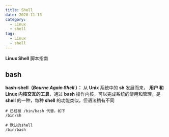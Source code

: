 ```yaml
---
title: Shell
date: 2020-11-13
category:
  - Linux
  - shell
tag:
  - Linux
  - shell
---
```


**Linux Shell** 脚本指南

<!--more-->

## bash

**bash-shell（*Bourne Again Shell* ）：** 从 **Unix** 系统中的 **sh** 发展而来， **用户 和 Linux 内核交互的工具**，通过 **bash** 操作内核，可以完成系统的使用和管理，是 **shell** 的一种，每种 **shell** 的功能类似，但语法稍有不同

```shell
# 已经被 /bin/bash 代替，如下
/bin/sh

# 默认的shell
/bin/bash
```

